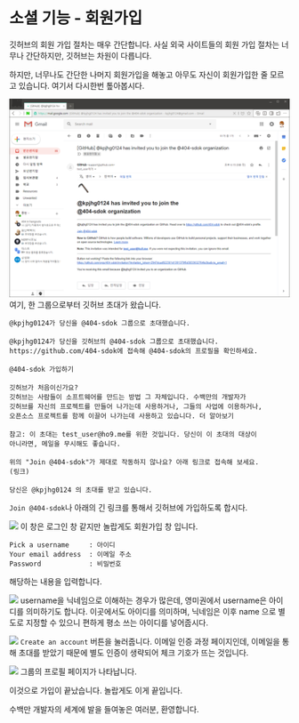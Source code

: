 소셜 기능 - 회원가입
====

깃허브의 회원 가입 절차는 매우 간단합니다. 사실 외국 사이트들의 회원 가입 절차는 너무나 간단하지만, 깃허브는 차원이 다릅니다.

하지만, 너무나도 간단한 나머지 회원가입을 해놓고 아무도 자신이 회원가입한 줄 모르고 있습니다. 여기서 다시한번 톺아봅시다.

![](./assets/social-register/1.png)
여기, 한 그룹으로부터 깃허브 초대가 왔습니다.

```
@kpjhg0124가 당신을 @404-sdok 그룹으로 초대했습니다.

@kpjhg0124가 당신을 깃허브의 @404-sdok 그룹으로 초대했습니다.
https://github.com/404-sdok에 접속해 @404-sdok의 프로필을 확인하세요.

@404-sdok 가입하기

깃허브가 처음이신가요?
깃허브는 사람들이 소프트웨어를 만드는 방법 그 자체입니다. 수백만의 개발자가
깃허브를 자신의 프로젝트를 만들어 나가는데 사용하거나, 그들의 사업에 이용하거나,
오픈소스 프로젝트를 함께 이끌어 나가는데 사용하고 있습니다. 더 알아보기

참고: 이 초대는 test_user@ho9.me를 위한 것입니다. 당신이 이 초대의 대상이
아니라면, 메일을 무시해도 좋습니다.

위의 "Join @404-sdok"가 제대로 작동하지 않나요? 아래 링크로 접속해 보세요.
(링크)

당신은 @kpjhg0124 의 초대를 받고 있습니다.
```

```Join @404-sdok```나 아래의 긴 링크를 통해서 깃허브에 가입하도록 합시다.

![](./assets/social-register/2.png)
이 창은 로그인 창 같지만 놀랍게도 회원가입 창 입니다.
```
Pick a username     : 아이디
Your email address  : 이메일 주소
Password            : 비밀번호
```
해당하는 내용을 입력합니다.

![](./assets/social-register/3.png)
username을 닉네임으로 이해하는 경우가 많은데, 영미권에서 username은 아이디를 의미하기도 합니다. 이곳에서도 아이디를 의미하며, 닉네임은 이후 name 으로 별도로 지정할 수 있으니 편하게 평소 쓰는 아이디를 넣어줍시다.

![](./assets/social-register/4.png)
```Create an account``` 버튼을 눌러줍니다. 이메일 인증 과정 페이지인데, 이메일을 통해 초대를 받았기 때문에 별도 인증이 생략되어 체크 기호가 뜨는 것입니다.

![](./assets/social-register/5.png)
그룹의 프로필 페이지가 나타납니다.

이것으로 가입이 끝났습니다. 놀랍게도 이게 끝입니다.

수백만 개발자의 세계에 발을 들여놓은 여러분, 환영합니다.